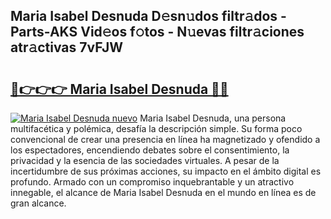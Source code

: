 ## Maria Isabel Desnuda D𝚎sn𝚞dos filtr𝚊dos - Parts-AKS Vid𝚎os f𝚘tos - N𝚞evas filtr𝚊ciones atr𝚊ctivas 7vFJW

# <h2><a href="http://mbdpuw.tromn.icu/?c=Maria+Isabel+Desnuda">🔗👉👉👉 Maria Isabel Desnuda 🔗🔗</a></h2>

[![Maria Isabel Desnuda nuevo](https://i.imgur.com/pEAQMta.gif)](http://mbdpuw.tromn.icu/?c=Maria+Isabel+Desnuda)
Maria Isabel Desnuda, una persona multifacética y polémica, desafía la descripción simple. Su forma poco convencional de crear una presencia en línea ha magnetizado y ofendido a los espectadores, encendiendo debates sobre el consentimiento, la privacidad y la esencia de las sociedades virtuales. A pesar de la incertidumbre de sus próximas acciones, su impacto en el ámbito digital es profundo. Armado con un compromiso inquebrantable y un atractivo innegable, el alcance de Maria Isabel Desnuda en el mundo en línea es de gran alcance.
